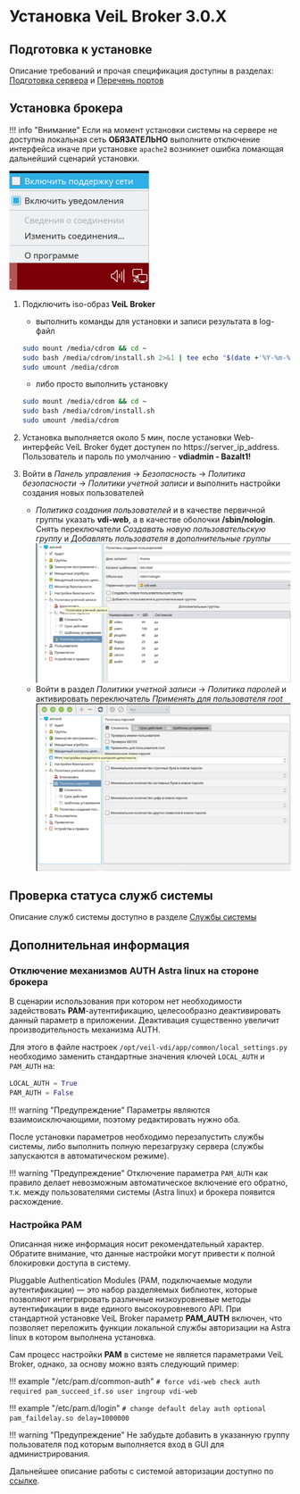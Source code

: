# Установка VeiL Broker 3.0.X

## Подготовка к установке
Описание требований и прочая спецификация доступны в разделах:
[Подготовка сервера](../spec/domain-req.md) и [Перечень портов](../spec/ports_info.md)

## Установка брокера

!!! info "Внимание"
    Если на момент установки системы на сервере не доступна локальная сеть **ОБЯЗАТЕЛЬНО** выполните отключение 
    интерфейса иначе при установке `apache2` возникнет ошибка ломающая дальнейший сценарий установки.
    
![image](../../_assets/vdi/how_to/installation/network_disabled.png)

1. Подключить iso-образ **VeiL Broker**
   - выполнить команды для установки и записи результата в log-файл

    ```bash
    sudo mount /media/cdrom && cd ~
    sudo bash /media/cdrom/install.sh 2>&1 | tee echo "$(date +'%Y-%m-%d-%H%M')_vdi.log"
    sudo umount /media/cdrom
    ```
    
    - либо просто выполнить установку
    
    ```bash
    sudo mount /media/cdrom && cd ~
    sudo bash /media/cdrom/install.sh
    sudo umount /media/cdrom
    ```


1. Установка выполняется около 5 мин, после установки Web-интерфейс VeiL Broker будет доступен по 
   https://server_ip_address. Пользователь и пароль по умолчанию - **vdiadmin - Bazalt1!**

1. Войти в *Панель управления* → *Безопасность* → *Политика безопасности* → *Политики учетной записи* и 
   выполнить настройки создания новых пользователей
   - *Политика создания пользователей* и в качестве первичной группы указать **vdi-web**, а в качестве оболочки 
     **/sbin/nologin**. Снять переключатели *Создавать новую пользовательскую группу* и 
     *Добавлять пользователя в дополнительные группы*
     ![image](../../_assets/vdi/how_to/new_user_scenario.PNG)
   - Войти в раздел *Политики учетной записи* → *Политика паролей* и активировать переключатель 
     *Применять для пользователя root*
     ![image](../../_assets/vdi/how_to/password_policy.PNG)

## Проверка статуса служб системы
Описание служб системы доступно в разделе [Службы системы](./services.md)

## Дополнительная информация

### Отключение механизмов AUTH Astra linux на стороне брокера
В сценарии использования при котором нет необходимости задействовать **PAM**-аутентификацию, целесообразно деактивировать
данный параметр в приложении. Деактивация существенно увеличит производительность механизма AUTH.

Для этого в файле настроек `/opt/veil-vdi/app/common/local_settings.py` необходимо
заменить стандартные значения ключей `LOCAL_AUTH` и `PAM_AUTH` на: 

```python
LOCAL_AUTH = True
PAM_AUTH = False
```

!!! warning "Предупреждение"
    Параметры являются взаимоисключающими, поэтому редактировать нужно оба.

После установки параметров необходимо перезапустить службы системы, либо выполнить полную перезагрузку сервера (службы
 запускаются в автоматическом режиме).

!!! warning "Предупреждение"
    Отключение параметра `PAM_AUTH` как правило делает невозможным автоматическое включение его обратно, т.к. между 
    пользователями системы (Astra linux) и брокера появится расхождение.

### Настройка PAM
Описанная ниже информация носит рекомендательный характер. Обратите внимание, что данные настройки могут привести к
полной блокировки доступа в систему.

Pluggable Authentication Modules (PAM, подключаемые модули аутентификации) — это набор разделяемых библиотек, 
которые позволяют интегрировать различные низкоуровневые методы аутентификации в виде единого высокоуровневого API.
При стандартной установке VeiL Broker параметр **PAM_AUTH** включен, что позволяет переложить функции локальной службы
авторизации на Astra linux в котором выполнена установка. 

Сам процесс настройки **PAM** в системе не является
параметрами VeiL Broker, однако, за основу можно взять следующий пример:

!!! example "/etc/pam.d/common-auth"
    ```
    # force vdi-web check
    auth required pam_succeed_if.so user ingroup vdi-web
    ```    

!!! example "/etc/pam.d/login"
    ```
    # change default delay
    auth optional pam_faildelay.so delay=1000000
    ```

!!! warning "Предупреждение"
    Не забудьте добавить в указанную группу пользователя под которым выполняется вход в GUI для администрирования.

Дальнейшее описание работы с системой авторизации доступно по [ссылке](../auth_v3/info.md).
